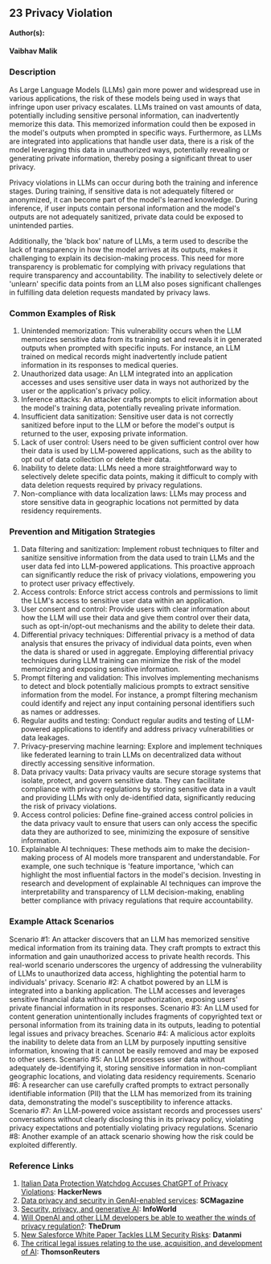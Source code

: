 ## 23 Privacy Violation

**Author(s):**
#### Vaibhav Malik

### Description

As Large Language Models (LLMs) gain more power and widespread use in various applications, the risk of these models being used in ways that infringe upon user privacy escalates. LLMs trained on vast amounts of data, potentially including sensitive personal information, can inadvertently memorize this data. This memorized information could then be exposed in the model's outputs when prompted in specific ways. Furthermore, as LLMs are integrated into applications that handle user data, there is a risk of the model leveraging this data in unauthorized ways, potentially revealing or generating private information, thereby posing a significant threat to user privacy.

Privacy violations in LLMs can occur during both the training and inference stages. During training, if sensitive data is not adequately filtered or anonymized, it can become part of the model's learned knowledge. During inference, if user inputs contain personal information and the model's outputs are not adequately sanitized, private data could be exposed to unintended parties.

Additionally, the 'black box' nature of LLMs, a term used to describe the lack of transparency in how the model arrives at its outputs, makes it challenging to explain its decision-making process. This need for more transparency is problematic for complying with privacy regulations that require transparency and accountability. The inability to selectively delete or 'unlearn' specific data points from an LLM also poses significant challenges in fulfilling data deletion requests mandated by privacy laws.



### Common Examples of Risk

1. Unintended memorization: This vulnerability occurs when the LLM memorizes sensitive data from its training set and reveals it in generated outputs when prompted with specific inputs. For instance, an LLM trained on medical records might inadvertently include patient information in its responses to medical queries.
2. Unauthorized data usage: An LLM integrated into an application accesses and uses sensitive user data in ways not authorized by the user or the application's privacy policy.
3. Inference attacks: An attacker crafts prompts to elicit information about the model's training data, potentially revealing private information.
4. Insufficient data sanitization: Sensitive user data is not correctly sanitized before input to the LLM or before the model's output is returned to the user, exposing private information.
5. Lack of user control: Users need to be given sufficient control over how their data is used by LLM-powered applications, such as the ability to opt out of data collection or delete their data.
6. Inability to delete data: LLMs need a more straightforward way to selectively delete specific data points, making it difficult to comply with data deletion requests required by privacy regulations.
7. Non-compliance with data localization laws: LLMs may process and store sensitive data in geographic locations not permitted by data residency requirements.

### Prevention and Mitigation Strategies

1. Data filtering and sanitization: Implement robust techniques to filter and sanitize sensitive information from the data used to train LLMs and the user data fed into LLM-powered applications. This proactive approach can significantly reduce the risk of privacy violations, empowering you to protect user privacy effectively.
2. Access controls: Enforce strict access controls and permissions to limit the LLM's access to sensitive user data within an application.
3. User consent and control: Provide users with clear information about how the LLM will use their data and give them control over their data, such as opt-in/opt-out mechanisms and the ability to delete their data.
4. Differential privacy techniques: Differential privacy is a method of data analysis that ensures the privacy of individual data points, even when the data is shared or used in aggregate. Employing differential privacy techniques during LLM training can minimize the risk of the model memorizing and exposing sensitive information.
5. Prompt filtering and validation: This involves implementing mechanisms to detect and block potentially malicious prompts to extract sensitive information from the model. For instance, a prompt filtering mechanism could identify and reject any input containing personal identifiers such as names or addresses.
6. Regular audits and testing: Conduct regular audits and testing of LLM-powered applications to identify and address privacy vulnerabilities or data leakages.
7. Privacy-preserving machine learning: Explore and implement techniques like federated learning to train LLMs on decentralized data without directly accessing sensitive information.  
8. Data privacy vaults: Data privacy vaults are secure storage systems that isolate, protect, and govern sensitive data. They can facilitate compliance with privacy regulations by storing sensitive data in a vault and providing LLMs with only de-identified data, significantly reducing the risk of privacy violations.
9. Access control policies: Define fine-grained access control policies in the data privacy vault to ensure that users can only access the specific data they are authorized to see, minimizing the exposure of sensitive information.
10. Explainable AI techniques: These methods aim to make the decision-making process of AI models more transparent and understandable. For example, one such technique is 'feature importance, 'which can highlight the most influential factors in the model's decision. Investing in research and development of explainable AI techniques can improve the interpretability and transparency of LLM decision-making, enabling better compliance with privacy regulations that require accountability.

### Example Attack Scenarios

Scenario #1: An attacker discovers that an LLM has memorized sensitive medical information from its training data. They craft prompts to extract this information and gain unauthorized access to private health records. This real-world scenario underscores the urgency of addressing the vulnerability of LLMs to unauthorized data access, highlighting the potential harm to individuals' privacy.
Scenario #2: A chatbot powered by an LLM is integrated into a banking application. The LLM accesses and leverages sensitive financial data without proper authorization, exposing users' private financial information in its responses.
Scenario #3: An LLM used for content generation unintentionally includes fragments of copyrighted text or personal information from its training data in its outputs, leading to potential legal issues and privacy breaches. 
Scenario #4: A malicious actor exploits the inability to delete data from an LLM by purposely inputting sensitive information, knowing that it cannot be easily removed and may be exposed to other users.
Scenario #5: An LLM processes user data without adequately de-identifying it, storing sensitive information in non-compliant geographic locations, and violating data residency requirements.
Scenario #6: A researcher can use carefully crafted prompts to extract personally identifiable information (PII) that the LLM has memorized from its training data, demonstrating the model's susceptibility to inference attacks.
Scenario #7: An LLM-powered voice assistant records and processes users' conversations without clearly disclosing this in its privacy policy, violating privacy expectations and potentially violating privacy regulations.
Scenario #8: Another example of an attack scenario showing how the risk could be exploited differently.

### Reference Links

1. [Italian Data Protection Watchdog Accuses ChatGPT of Privacy Violations](https://thehackernews.com/2024/01/italian-data-protection-watchdog.html): **HackerNews**
2. [Data privacy and security in  GenAI-enabled services](https://www.scmagazine.com/perspective/data-privacy-and-security-in-genai-enabled-services): **SCMagazine**
3. [Security, privacy, and generative AI](https://www.infoworld.com/article/3710251/security-privacy-and-generative-ai.html): **InfoWorld**
4. [Will OpenAI and other LLM developers be able to weather the winds of privacy regulation?](https://www.thedrum.com/news/2024/04/30/will-openai-and-other-llm-developers-be-able-weather-the-winds-privacy-regulation): **TheDrum** 
5. [New Salesforce White Paper Tackles LLM Security Risks](https://www.datanami.com/this-just-in/new-salesforce-white-paper-tackles-llm-security-risks/): **Datanmi** 
6. [The critical legal issues relating to the use, acquisition, and development of AI](https://legal.thomsonreuters.com/blog/the-key-legal-issues-with-gen-ai/): **ThomsonReuters** 
